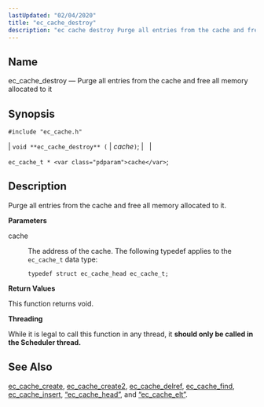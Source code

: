```yaml
---
lastUpdated: "02/04/2020"
title: "ec_cache_destroy"
description: "ec cache destroy Purge all entries from the cache and free all memory allocated to it void ec cache destroy cache ec cache t cache Purge all entries from the cache and free all memory allocated to it cache The address of the cache The following typedef applies to the..."
---
```


<a name="apis.ec_cache_destroy"></a> 
## Name

ec_cache_destroy — Purge all entries from the cache and free all memory allocated to it

## Synopsis

`#include "ec_cache.h"`

| `void **ec_cache_destroy** (` | <var class="pdparam">cache</var>`)`; |   |

`ec_cache_t * <var class="pdparam">cache</var>`;<a name="idp50742048"></a> 
## Description

Purge all entries from the cache and free all memory allocated to it.

**<a name="idp50743296"></a> Parameters**

<dl class="variablelist">

<dt>cache</dt>

<dd>

The address of the cache. The following typedef applies to the `ec_cache_t` data type:

`typedef struct ec_cache_head ec_cache_t;`

</dd>

</dl>

**<a name="idp50747456"></a> Return Values**

This function returns void.

**<a name="idp50748368"></a> Threading**

While it is legal to call this function in any thread, it **should only be called in the Scheduler thread.** 

<a name="idp50750544"></a> 
## See Also

[ec_cache_create](/momentum/3/3-api/apis-ec-cache-create), [ec_cache_create2](/momentum/3/3-api/apis-ec-cache-create-2), [ec_cache_delref](/momentum/3/3-api/apis-ec-cache-delref), [ec_cache_find](/momentum/3/3-api/apis-ec-cache-find), [ec_cache_insert](/momentum/3/3-api/apis-ec-cache-insert), [“ec_cache_head”](/momentum/3/3-api/structs-ec-cache-head), and [“ec_cache_elt”](/momentum/3/3-api/structs-ec-cache-elt).